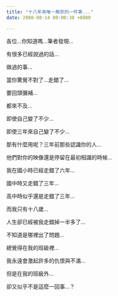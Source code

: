```yaml
---
title: "十八年來唯一無奈的一件事..."
date: 2008-08-14 00:00:38 +0800

---
```



各位...你知道嗎...筆者發現...



有很多已經說過的話...



做過的事...



當你驚覺不對了...走錯了...



要回頭彌補...



都來不及...



即使自己變了不少...



即使三年來自己變了不少...



那有什麼用呢？三年前那些認識你的人...



他們對你的映像還是停留在最初相識的時候...



我在國小時已經走錯了六年...



國中時又走錯了三年...



高中時似乎還是走錯了三年...



而我只有十八歲...



人生卻已經被我走錯掉一半多了...



不知道是哪裡出了問題...



總覺得在我的班級裡...



我永遠會激起許多的仇恨與不滿...



但是在我的班級外...



卻又似乎不是這麼一回事...？


